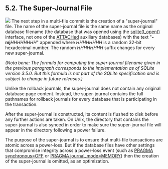 ## 5\.2\.  The Super\-Journal File


![](images/ac/multi-1.gif)
The next step in a multi\-file commit is the creation of a
"super\-journal" file. The name of the super\-journal file is
the same name as the original database filename (the database
that was opened using the
[sqlite3\_open()](c3ref/open.html) interface,
not one of the [ATTACHed](lang_attach.html) auxiliary
databases) with the text "**\-mj***HHHHHHHH*" appended where
*HHHHHHHH* is a random 32\-bit hexadecimal number. The
random *HHHHHHHH* suffix changes for every new super\-journal.


*(Nota bene: The formula for computing the super\-journal filename
given in the previous paragraph corresponds to the implementation as
of SQLite version 3\.5\.0\. But this formula is not part of the SQLite
specification and is subject to change in future releases.)*


Unlike the rollback journals, the super\-journal does not contain
any original database page content. Instead, the super\-journal contains
the full pathnames for rollback journals for every database that is
participating in the transaction.


After the super\-journal is constructed, its content is flushed
to disk before any further actions are taken. On Unix, the directory
that contains the super\-journal is also synced in order to make sure
the super\-journal file will appear in the directory following a
power failure.


The purpose of the super\-journal is to ensure that multi\-file
transactions are atomic across a power\-loss. But if the database files
have other settings that compromise integrity across a power\-loss event
(such as [PRAGMA synchronous\=OFF](pragma.html#pragma_synchronous) or [PRAGMA journal\_mode\=MEMORY](pragma.html#pragma_journal_mode)) then
the creation of the super\-journal is omitted, as an optimization.

  




